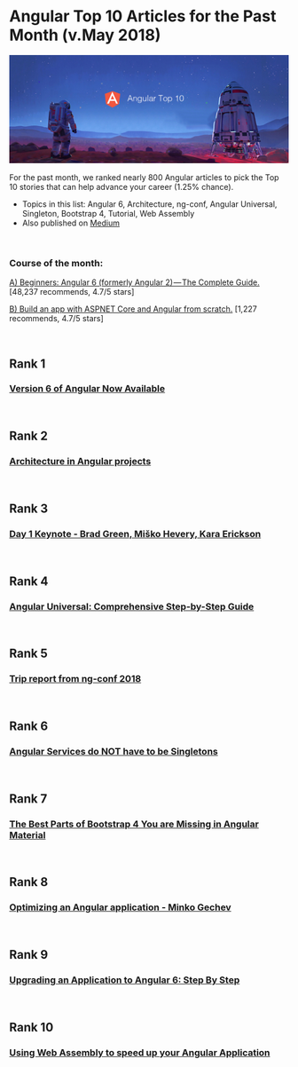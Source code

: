 # Angular Top 10 Articles for the Past Month (v.May 2018)

<img src="may-angular-top10.jpg" width="800" alt="Mybridge"></a>

For the past month, we ranked nearly 800 Angular articles to pick the Top 10 stories that can help advance your career (1.25% chance).

* Topics in this list: Angular 6, Architecture, ng-conf, Angular Universal, Singleton, Bootstrap 4, Tutorial, Web Assembly
* Also published on [Medium](https://goo.gl/TFHcos)

<br>

### Course of the month:

[A) Beginners: Angular 6 (formerly Angular 2) — The Complete Guide.](http://bit.ly/2D82uW8) [48,237 recommends, 4.7/5 stars]

[B) Build an app with ASPNET Core and Angular from scratch.](http://bit.ly/2IjLeiz) [1,227 recommends, 4.7/5 stars]

<br>

## Rank 1
### [Version 6 of Angular Now Available](https://blog.angular.io/version-6-of-angular-now-available-cc56b0efa7a4?utm_source=mybridge&utm_medium=blog&utm_campaign=read_more)


<br>

## Rank 2
### [Architecture in Angular projects](https://medium.com/@cyrilletuzi/architecture-in-angular-projects-242606567e40?utm_source=mybridge&utm_medium=blog&utm_campaign=read_more)


<br>

## Rank 3
### [Day 1 Keynote - Brad Green, Miško Hevery, Kara Erickson](https://www.youtube.com/watch?v=dIxknqPOWms?utm_source=mybridge&utm_medium=blog&utm_campaign=read_more)


<br>

## Rank 4
### [Angular Universal: Comprehensive Step-by-Step Guide](https://blog.angular-university.io/angular-universal?utm_source=mybridge&utm_medium=blog&utm_campaign=read_more)


<br>

## Rank 5
### [Trip report from ng-conf 2018](https://blog.angular.io/trip-report-from-ng-conf-2018-1e8654053205?utm_source=mybridge&utm_medium=blog&utm_campaign=read_more)


<br>

## Rank 6
### [Angular Services do NOT have to be Singletons](https://netbasal.com/angular-services-do-not-have-to-be-singletons-ffa879e62082?utm_source=mybridge&utm_medium=blog&utm_campaign=read_more)


<br>

## Rank 7
### [The Best Parts of Bootstrap 4 You are Missing in Angular Material](https://www.amadousall.com/the-good-parts-of-bootstrap-4-you-are-missing-in-your-angular-material-projects?utm_source=mybridge&utm_medium=blog&utm_campaign=read_more)


<br>

## Rank 8
### [Optimizing an Angular application - Minko Gechev](https://www.youtube.com/watch?v=ybNj-id0kjY?utm_source=mybridge&utm_medium=blog&utm_campaign=read_more)


<br>

## Rank 9
### [Upgrading an Application to Angular 6: Step By Step](https://blog.codewithdan.com/2018/05/03/upgrading-an-application-to-angular-6-step-by-step?utm_source=mybridge&utm_medium=blog&utm_campaign=read_more)


<br>

## Rank 10
### [Using Web Assembly to speed up your Angular Application](https://malcoded.com/posts/web-assembly-angular?utm_source=mybridge&utm_medium=blog&utm_campaign=read_more)
